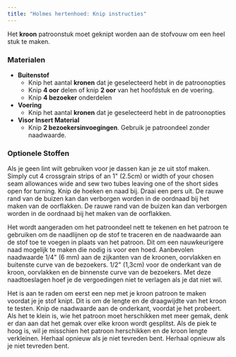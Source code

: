 ```yaml
---
title: "Holmes hertenhoed: Knip instructies"
---
```


Het **kroon** patroonstuk moet geknipt worden aan de stofvouw om een heel stuk te maken.

### Materialen

- **Buitenstof**
  - Knip het aantal **kronen** dat je geselecteerd hebt in de patroonopties
  - Knip **4 oor** delen of knip **2 oor** van het hoofdstuk en de voering.
  - Knip **4 bezoeker** onderdelen
- **Voering**
  - Knip het aantal **kronen** dat je geselecteerd hebt in de patroonopties
- **Visor Insert Material**
  - Knip **2 bezoekersinvoegingen**. Gebruik je patroondeel zonder naadwaarde.

### Optionele Stoffen

Als je geen lint wilt gebruiken voor je dassen kan je ze uit stof maken. Simply cut 4 crossgrain strips of an 1" (2.5cm) or width of your chosen seam allowances wide and sew two tubes leaving one of the short sides open for turning. Knip de hoeken en naad bij. Draai een pers uit. De rauwe rand van de buizen kan dan verborgen worden in de oordnaad bij het maken van de oorflakken. De rauwe rand van de buizen kan dan verborgen worden in de oordnaad bij het maken van de oorflakken.

<Note>

Het wordt aangeraden om het patroondeel nett te tekenen en het patroon te gebruiken om de naadlijnen op de stof te traceren en de naadwaarde aan de stof toe te voegen in plaats van het patroon. Dit om een nauwkeurigere naad mogelijk te maken die nodig is voor een hoed. Aanbevolen naadwaarde 1/4" (6 mm) aan de zijkanten van de kroonen, oorvlakken en buitenste curve van de bezoekers. 1/2" (1,3cm) voor de onderkant van de kroon, oorvlakken en de binnenste curve van de bezoekers. Met deze naadtoeslagen hoef je de vergoedingen niet te verlagen als je dat niet wil.

</Note>
<Warning>

Het is aan te raden om eerst een nep met je kroon patroon te maken voordat je je stof knipt. Dit is om de lengte en de draagwijdte van het kroon te testen. Knip de naadwaarde aan de onderkant, voordat je het probeert. Als het te klein is, wie het patroon moet herschikken met meer gemak, denk er dan aan dat het gemak over elke kroon wordt gesplitst. Als de piek te hoog is, wil je misschien het patroon herschikken en de kroon lengte verkleinen. Herhaal opnieuw als je niet tevreden bent. Herhaal opnieuw als je niet tevreden bent.

</Warning>

